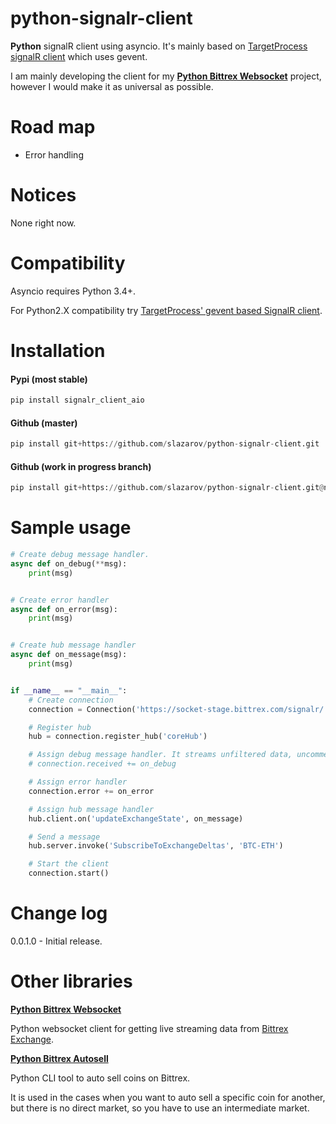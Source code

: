 # python-signalr-client
**Python** signalR client using asyncio.
It's mainly based on [TargetProcess signalR client](https://github.com/TargetProcess/signalr-client-py) which uses gevent.

I am mainly developing the client for my **[Python Bittrex Websocket](https://github.com/slazarov/python-bittrex-websocket)** project, however I would make it as universal as possible.

# Road map
- Error handling

# Notices
None right now.


# Compatibility
Asyncio requires Python 3.4+.

For Python2.X compatibility try [TargetProcess' gevent based SignalR client](https://github.com/TargetProcess/signalr-client-py).


# Installation
#### Pypi (most stable)
```python
pip install signalr_client_aio
```
#### Github (master)
```python
pip install git+https://github.com/slazarov/python-signalr-client.git
```
#### Github (work in progress branch)
```python
pip install git+https://github.com/slazarov/python-signalr-client.git@next-version-number
```

# Sample usage
```python
# Create debug message handler.
async def on_debug(**msg):
    print(msg)


# Create error handler
async def on_error(msg):
    print(msg)


# Create hub message handler
async def on_message(msg):
    print(msg)


if __name__ == "__main__":
    # Create connection
    connection = Connection('https://socket-stage.bittrex.com/signalr/')

    # Register hub
    hub = connection.register_hub('coreHub')

    # Assign debug message handler. It streams unfiltered data, uncomment it to test.
    # connection.received += on_debug

    # Assign error handler
    connection.error += on_error

    # Assign hub message handler
    hub.client.on('updateExchangeState', on_message)

    # Send a message
    hub.server.invoke('SubscribeToExchangeDeltas', 'BTC-ETH')

    # Start the client
    connection.start()
```

# Change log

0.0.1.0 - Initial release.

# Other libraries
**[Python Bittrex Websocket](https://github.com/slazarov/python-bittrex-websocket)**

Python websocket client for getting live streaming data from [Bittrex Exchange](http://bittrex.com).


**[Python Bittrex Autosell](https://github.com/slazarov/python-bittrex-autosell)**

Python CLI tool to auto sell coins on Bittrex.

It is used in the cases when you want to auto sell a specific coin for another, but there is no direct market, so you have to use an intermediate market.